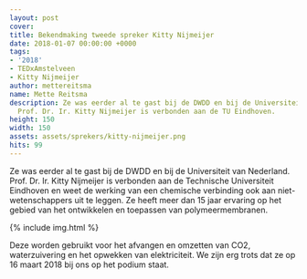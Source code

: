 ```yaml
---
layout: post
cover:
title: Bekendmaking tweede spreker Kitty Nijmeijer
date: 2018-01-07 00:00:00 +0000
tags:
- '2018'
- TEDxAmstelveen
- Kitty Nijmeijer
author: mettereitsma
name: Mette Reitsma
description: Ze was eerder al te gast bij de DWDD en bij de Universiteit van Nederland.
  Prof. Dr. Ir. Kitty Nijmeijer is verbonden aan de TU Eindhoven.
height: 150
width: 150
assets: assets/sprekers/kitty-nijmeijer.png
hits: 99
---
```


Ze was eerder al te gast bij de DWDD en bij de Universiteit van Nederland. Prof. Dr. Ir. Kitty Nijmeijer is verbonden aan de Technische Universiteit Eindhoven en weet de werking van een chemische verbinding ook aan niet-wetenschappers uit te leggen. Ze heeft meer dan 15 jaar ervaring op het gebied van het ontwikkelen en toepassen van polymeermembranen.

{% include img.html %}

Deze worden gebruikt voor het afvangen en omzetten van CO2, waterzuivering en het opwekken van elektriciteit. We zijn erg trots dat ze op 16 maart 2018 bij ons op het podium staat.
